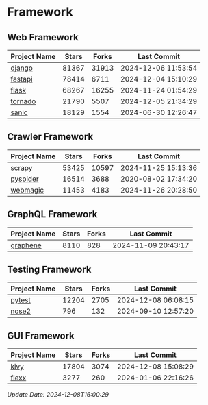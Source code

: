 # Framework

## Web Framework
| Project Name | Stars | Forks | Last Commit |
| ------------ | ----- | ----- | ----------- |
| [django](https://github.com/django/django) | 81367 | 31913 | 2024-12-06 11:53:54 |
| [fastapi](https://github.com/fastapi/fastapi) | 78414 | 6711 | 2024-12-04 15:10:29 |
| [flask](https://github.com/pallets/flask) | 68267 | 16255 | 2024-11-24 01:54:29 |
| [tornado](https://github.com/tornadoweb/tornado) | 21790 | 5507 | 2024-12-05 21:34:29 |
| [sanic](https://github.com/sanic-org/sanic) | 18129 | 1554 | 2024-06-30 12:26:47 |

## Crawler Framework
| Project Name | Stars | Forks | Last Commit |
| ------------ | ----- | ----- | ----------- |
| [scrapy](https://github.com/scrapy/scrapy) | 53425 | 10597 | 2024-11-25 15:13:36 |
| [pyspider](https://github.com/binux/pyspider) | 16514 | 3688 | 2020-08-02 17:34:20 |
| [webmagic](https://github.com/code4craft/webmagic) | 11453 | 4183 | 2024-11-26 20:28:50 |

## GraphQL Framework
| Project Name | Stars | Forks | Last Commit |
| ------------ | ----- | ----- | ----------- |
| [graphene](https://github.com/graphql-python/graphene) | 8110 | 828 | 2024-11-09 20:43:17 |

## Testing Framework
| Project Name | Stars | Forks | Last Commit |
| ------------ | ----- | ----- | ----------- |
| [pytest](https://github.com/pytest-dev/pytest) | 12204 | 2705 | 2024-12-08 06:08:15 |
| [nose2](https://github.com/nose-devs/nose2) | 796 | 132 | 2024-09-10 12:57:20 |

## GUI Framework
| Project Name | Stars | Forks | Last Commit |
| ------------ | ----- | ----- | ----------- |
| [kivy](https://github.com/kivy/kivy) | 17804 | 3074 | 2024-12-08 15:08:29 |
| [flexx](https://github.com/flexxui/flexx) | 3277 | 260 | 2024-01-06 22:16:26 |

*Update Date: 2024-12-08T16:00:29*